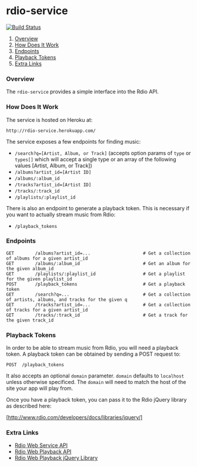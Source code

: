 # rdio-service

[![Build Status](https://travis-ci.org/darbyfrey/rdio-service.svg?branch=master)](https://travis-ci.org/darbyfrey/rdio-service)

1. [Overview](#overview)
2. [How Does It Work](#how-does-it-work)
3. [Endpoints](#endpoints)
4. [Playback Tokens](#playback-tokens)
5. [Extra Links](#extra-links)

### Overview

The `rdio-service` provides a simple interface into the Rdio API.

### How Does It Work

The service is hosted on Heroku at:

```
http://rdio-service.herokuapp.com/
```

The service exposes a few endpoints for finding music:

* `/search?q=[Artist, Album, or Track]` (accepts option params of `type` or `types[]` which will accept a single type or an array of the following values [Artist, Album, or Track])
* `/albums?artist_id=[Artist ID]`
* `/albums/:album_id`
* `/tracks?artist_id=[Artist ID]`
* `/tracks/:track_id`
* `/playlists/:playlist_id`

There is also an endpoint to generate a playback token. This is necessary if you want to actually stream music from Rdio:

* `/playback_tokens`


### Endpoints

```
GET        /albums?artist_id=...                    # Get a collection of albums for a given artist_id
GET        /albums/:album_id                        # Get an album for the given album_id
GET        /playlists/:playlist_id                  # Get a playlist for the given playlist_id
POST       /playback_tokens                         # Get a playback token
GET        /search?q=...                            # Get a collection of artists, albums, and tracks for the given q
GET        /tracks?artist_id=...                    # Get a collection of tracks for a given artist_id
GET        /tracks/:track_id                        # Get a track for the given track_id
```

### Playback Tokens

In order to be able to stream music from Rdio, you will need a playback token. A playback token can be obtained by sending a POST request to:

```
POST  /playback_tokens
```

It also accepts an optional `domain` parameter. `domain` defaults to `localhost` unless otherwise specificed. The `domain` will need to match the host of the site your app will play from.

Once you have a playback token, you can pass it to the Rdio jQuery library as described here:

[http://www.rdio.com/developers/docs/libraries/jquery/]

### Extra Links

- [Rdio Web Service API](http://www.rdio.com/developers/docs/web-service/index/)
- [Rdio Web Playback API](http://www.rdio.com/developers/docs/web-playback/index/)
- [Rdio Web Playback jQuery Library](http://www.rdio.com/developers/docs/libraries/jquery/)
